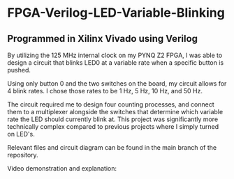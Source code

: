 # FPGA-Verilog-LED-Variable-Blinking

Programmed in Xilinx Vivado using Verilog
------------------------------------------------------------------------------------------------------------------------------------------------------------------------
By utilizing the 125 MHz internal clock on my PYNQ Z2 FPGA, I was able to design a circuit that blinks LED0 at a variable rate when a specific button is pushed.  

Using only button 0 and the two switches on the board, my circuit allows for 4 blink rates. I chose those rates to be 1 Hz, 5 Hz, 10 Hz, and 50 Hz. 

The circuit required me to design four counting processes, and connect them to a multiplexer alongside the switches that determine which variable rate the LED should
currently blink at. This project was significantly more technically complex compared to previous projects where I simply turned on LED's.

Relevant files and circuit diagram can be found in the main branch of the repository.

Video demonstration and explanation:
